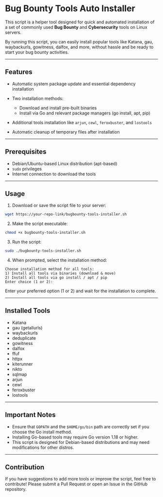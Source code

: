 # Bug Bounty Tools Auto Installer

This script is a helper tool designed for quick and automated installation of a set of commonly used **Bug Bounty** and **Cybersecurity** tools on Linux servers.

By running this script, you can easily install popular tools like Katana, gau, waybackurls, gowitness, dalfox, and more, without hassle and be ready to start your bug bounty activities.

---

## Features

* Automatic system package update and essential dependency installation
* Two installation methods:

  * Download and install pre-built binaries
  * Install via Go and relevant package managers (go install, apt, pip)
* Additional tools installation like `arjun`, `cewl`, `feroxbuster`, and `lostools`
* Automatic cleanup of temporary files after installation

---

## Prerequisites

* Debian/Ubuntu-based Linux distribution (apt-based)
* `sudo` privileges
* Internet connection to download the tools

---

## Usage

1. Download or save the script file to your server:

```bash
wget https://your-repo-link/bugbounty-tools-installer.sh
```

2. Make the script executable:

```bash
chmod +x bugbounty-tools-installer.sh
```

3. Run the script:

```bash
sudo ./bugbounty-tools-installer.sh
```

4. When prompted, select the installation method:

```
Choose installation method for all tools:
1) Install all tools via binaries (download & move)
2) Install all tools via go install / apt / pip
Enter choice (1 or 2):
```

Enter your preferred option (1 or 2) and wait for the installation to complete.

---

## Installed Tools

* Katana
* gau (getallurls)
* waybackurls
* deduplicate
* gowitness
* dalfox
* ffuf
* httpx
* kiterunner
* nikto
* sqlmap
* arjun
* cewl
* feroxbuster
* lostools

---

## Important Notes

* Ensure that `GOPATH` and the `$HOME/go/bin` path are correctly set if you choose the Go install method.
* Installing Go-based tools may require Go version 1.18 or higher.
* This script is designed for Debian-based distributions and may need modifications for other distros.

---

## Contribution

If you have suggestions to add more tools or improve the script, feel free to contribute!
Please submit a Pull Request or open an Issue in the GitHub repository. 



